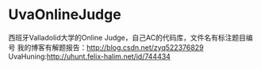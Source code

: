 # UvaOnlineJudge
西班牙Valladolid大学的Online Judge，自己AC的代码库，文件名有标注题目编号
我的博客有解题报告：http://blog.csdn.net/zyq522376829
UvaHuning:http://uhunt.felix-halim.net/id/744434
